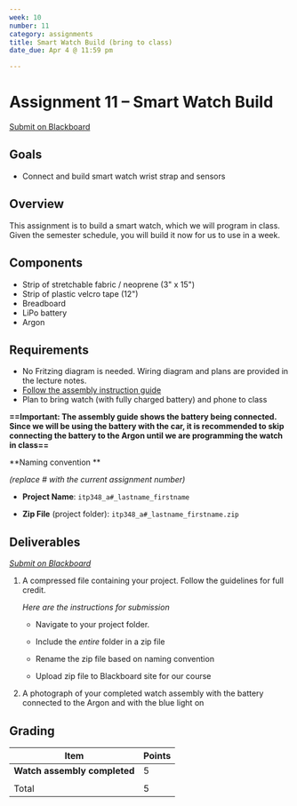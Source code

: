 ```yaml
---
week: 10
number: 11
category: assignments
title: Smart Watch Build (bring to class)
date_due: Apr 4 @ 11:59 pm

---
```

Assignment 11 – Smart Watch Build
============================

[Submit on Blackboard](https://blackboard.usc.edu/)

Goals
-----

-   Connect and build smart watch wrist strap and sensors

## Overview

This assignment is to build a smart watch, which we will program in class. Given the semester schedule, you will build it now for us to use in a week.

## Components

-    Strip of stretchable fabric / neoprene (3" x 15")
-    Strip of plastic velcro tape (12")
-    Breadboard
-    LiPo battery
-    Argon

## Requirements

-   No Fritzing diagram is needed. Wiring diagram and plans are provided in the
    lecture notes.
-   [Follow the assembly instruction guide](guide_build_watch)
-   Plan to bring watch (with fully charged battery) and phone to class

**==Important: The assembly guide shows the battery being connected. Since we will be using the battery with the car, it is recommended to skip connecting the battery to the Argon until we are programming the watch in class==**

**Naming convention **

*(replace \# with the current assignment number)*

-   **Project Name**: `itp348_a#_lastname_firstname`

-   **Zip File** (project folder): `itp348_a#_lastname_firstname.zip`

Deliverables
------------

*[Submit on Blackboard](https://blackboard.usc.edu)*


1. A compressed file containing your project. Follow the guidelines for full
   credit.

   *Here are the instructions for submission*


   - Navigate to your project folder.

   - Include the *entire* folder in a zip file

   - Rename the zip file based on naming convention

   - Upload zip file to Blackboard site for our course

2. A photograph of your completed watch assembly with the battery connected to the Argon and with the blue light on



Grading
-------

| Item                         | Points |
| ---------------------------- | ------ |
| **Watch assembly completed** | 5      |
|                              |        |
| Total                        | 5      |